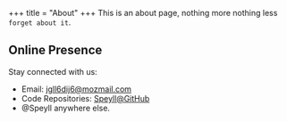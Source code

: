 +++
title = "About"
+++
This is an about page, nothing more nothing less `forget about it`.

## Online Presence

Stay connected with us:

- Email: [jgll6dij6@mozmail.com](mailto:jgll6dij6@mozmail.com)
- Code Repositories: [Speyll@GitHub](https://github.com/Speyll)
- @Speyll anywhere else.
  
<!-- {{ youtube(id="pS6zJ7IsJkM" class="textCenter") }} -->